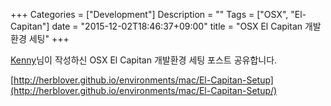 +++
Categories = ["Development"]
Description = ""
Tags = ["OSX", "El-Capitan"]
date = "2015-12-02T18:46:37+09:00"
title = "OSX El Capitan 개발환경 세팅"
+++


[Kenny](http://herblover.github.io/)님이 작성하신 OSX El Capitan 개발환경 세팅 포스트 공유합니다.

[http://herblover.github.io/environments/mac/El-Capitan-Setup](http://herblover.github.io/environments/mac/El-Capitan-Setup/)

